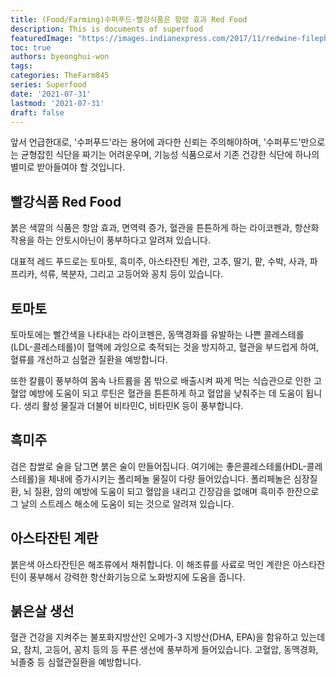 ```yaml
---
title: (Food/Farming)수퍼푸드-빨강식품은 항암 효과 Red Food 
description: This is documents of superfood
featuredImage: "https://images.indianexpress.com/2017/11/redwine-filephoto-759.jpg"
toc: true
authors: byeonghui-won
tags: 
categories: TheFarm845
series: Superfood
date: '2021-07-31'
lastmod: '2021-07-31'
draft: false
---
```


앞서 언급한대로, '수퍼푸드'라는 용어에 과다한 신뢰는 주의해야하며, '수퍼푸드'만으로는 균형잡힌 식단을 짜기는 어려운우며, 기능성 식품으로서 기존 건강한 식단에 하나의 별미로 받아들여야 할 것입니다. 

## 빨강식품 Red Food 

붉은 색깔의 식품은 항암 효과, 면역력 증가, 혈관을 튼튼하게 하는 라이코펜과, 항산화 작용을 하는 안토시아닌이 풍부하다고 알려져 있습니다. 

대표적 레드 푸드로는 토마토, 흑미주, 아스타잔틴 계란, 고추, 딸기, 팥, 수박, 사과, 파프리카, 석류, 복분자, 그리고 고등어와 꽁치 등이 있습니다. 

## 토마토

토마토에는 빨간색을 나타내는 라이코펜은, 동맥경화를 유발하는 나쁜 콜레스테롤(LDL-콜레스테롤)이 혈액에 과잉으로 축적되는 것을 방지하고, 혈관을 부드럽게 하여, 혈류를 개선하고 심혈관 질환을 예방합니다.

또한 칼륨이 풍부하여 몸속 나트륨을 몸 밖으로 배출시켜 짜게 먹는 식습관으로 인한 고혈압 예방에 도움이 되고 루틴은 혈관을 튼튼하게 하고 혈압을 낮춰주는 데 도움이 됩니다. 생리 활성 물질과 더불어 비타민C, 비타민K 등이 풍부합니다.

## 흑미주

검은 찹쌀로 술을 담그면 붉은 술이 만들어집니다. 여기에는 좋은콜레스테롤(HDL-콜레스테롤)을 체내에 증가시키는 폴리페놀 물질이 다량 들어있습니다. 폴리페놀은 심장질환, 뇌 질환, 암의 예방에 도움이 되고 혈압을 내리고 긴장감을 없애며 흑미주 한잔으로 그 날의 스트레스 해소에 도움이 되는 것으로 알려져 있습니다.

## 아스타잔틴 계란

붉은색 아스타잔틴은 해조류에서 채취합니다. 이 해조류를 사료로 먹인 계란은 아스타잔틴이 풍부해서 강력한 항산화기능으로 노화방지에 도움을 줍니다.

## 붉은살 생선

혈관 건강을 지켜주는 불포화지방산인 오메가-3 지방산(DHA, EPA)을 함유하고 있는데요, 참치, 고등어, 꽁치 등의 등 푸른 생선에 풍부하게 들어있습니다. 고혈압, 동맥경화, 뇌졸중 등 심혈관질환을 예방합니다.
